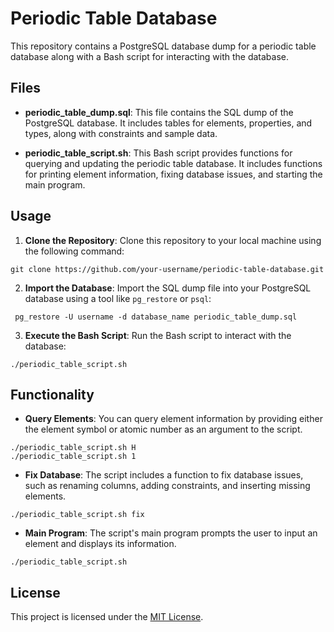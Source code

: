 # Periodic Table Database

This repository contains a PostgreSQL database dump for a periodic table database along with a Bash script for interacting with the database.

## Files

- **periodic_table_dump.sql**: This file contains the SQL dump of the PostgreSQL database. It includes tables for elements, properties, and types, along with constraints and sample data.

- **periodic_table_script.sh**: This Bash script provides functions for querying and updating the periodic table database. It includes functions for printing element information, fixing database issues, and starting the main program.

## Usage

1. **Clone the Repository**: Clone this repository to your local machine using the following command:
```
git clone https://github.com/your-username/periodic-table-database.git
```

2. **Import the Database**: Import the SQL dump file into your PostgreSQL database using a tool like `pg_restore` or `psql`:
```
 pg_restore -U username -d database_name periodic_table_dump.sql
```

3. **Execute the Bash Script**: Run the Bash script to interact with the database:
```
./periodic_table_script.sh
```

## Functionality

- **Query Elements**: You can query element information by providing either the element symbol or atomic number as an argument to the script.
```
./periodic_table_script.sh H
./periodic_table_script.sh 1
```

- **Fix Database**: The script includes a function to fix database issues, such as renaming columns, adding constraints, and inserting missing elements.
```
./periodic_table_script.sh fix
```

- **Main Program**: The script's main program prompts the user to input an element and displays its information.
```
./periodic_table_script.sh
```

## License

This project is licensed under the [MIT License](LICENSE).
